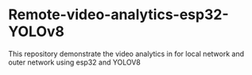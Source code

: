 # Remote-video-analytics-esp32-YOLOv8
This repository demonstrate the video analytics in for local network and outer network using esp32 and YOLOV8
